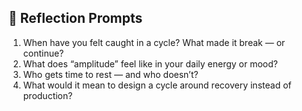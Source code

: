 ## 🌱 Reflection Prompts

1. When have you felt caught in a cycle? What made it break — or continue?
2. What does “amplitude” feel like in your daily energy or mood?
3. Who gets time to rest — and who doesn’t?
4. What would it mean to design a cycle around recovery instead of production?
